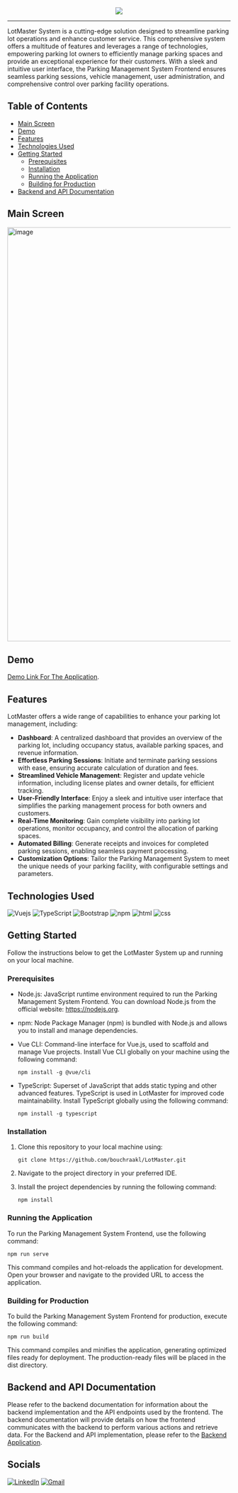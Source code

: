 <div align=center>
  <img src="https://github.com/bouchraakl/LotMaster/assets/97567643/c15d1ad1-bbb0-400b-b699-cb016232c508">
</div>
<hr>
LotMaster System is a cutting-edge solution designed to streamline parking lot operations and enhance customer service. This comprehensive system offers a multitude of  features and leverages a range of technologies, empowering parking lot owners to efficiently manage parking spaces and provide an exceptional experience for their customers. With a sleek and intuitive user interface, the Parking Management System Frontend ensures seamless parking sessions, vehicle management, user administration, and comprehensive control over parking facility operations.

## Table of Contents

- [Main Screen](#main-screen)
- [Demo](#demo)
- [Features](#features)
- [Technologies Used](#technologies-used)
- [Getting Started](#getting-started)
  - [Prerequisites](#prerequisites)
  - [Installation](#installation)
  - [Running the Application](#running-the-application)
  - [Building for Production](#building-for-production)
- [Backend and API Documentation](#backend-and-api-documentation)

## Main Screen

<img width="932" alt="image" src="https://github.com/bouchraakl/LotMaster/assets/97567643/f9185d40-5676-4532-881e-54693ddcd927">

## Demo 
[Demo Link For The Application](bouchraakl.github.io/LotMaster/).

## Features
LotMaster offers a wide range of capabilities to enhance your parking lot management, including:

- **Dashboard**: A centralized dashboard that provides an overview of the parking lot, including occupancy status, available parking spaces, and revenue information.
- **Effortless Parking Sessions**: Initiate and terminate parking sessions with ease, ensuring accurate calculation of duration and fees.
- **Streamlined Vehicle Management**: Register and update vehicle information, including license plates and owner details, for efficient tracking.
- **User-Friendly Interface**: Enjoy a sleek and intuitive user interface that simplifies the parking management process for both owners and customers.
- **Real-Time Monitoring**: Gain complete visibility into parking lot operations, monitor occupancy, and control the allocation of parking spaces.
- **Automated Billing**: Generate receipts and invoices for completed parking sessions, enabling seamless payment processing.
- **Customization Options**: Tailor the Parking Management System to meet the unique needs of your parking facility, with configurable settings and parameters.

## Technologies Used

![Vuejs](https://img.shields.io/badge/Vue.js-35495E?style=for-the-badge&logo=vue.js&logoColor=4FC08D)
![TypeScript](https://img.shields.io/badge/TypeScript-007ACC?style=for-the-badge&logo=typescript&logoColor=white)
![Bootstrap](https://img.shields.io/badge/Bootstrap-563D7C?style=for-the-badge&logo=bootstrap&logoColor=white)
![npm](	https://img.shields.io/badge/npm-CB3837?style=for-the-badge&logo=npm&logoColor=white)
![html](https://img.shields.io/badge/HTML5-E34F26?style=for-the-badge&logo=html5&logoColor=white)
![css](	https://img.shields.io/badge/CSS3-1572B6?style=for-the-badge&logo=css3&logoColor=white)



## Getting Started

Follow the instructions below to get the LotMaster System up and running on your local machine.

### Prerequisites

- Node.js: JavaScript runtime environment required to run the Parking Management System Frontend. You can download Node.js from the official website: https://nodejs.org.
- npm: Node Package Manager (npm) is bundled with Node.js and allows you to install and manage dependencies.
- Vue CLI: Command-line interface for Vue.js, used to scaffold and manage Vue projects. Install Vue CLI globally on your machine using the following command:
  
     ```shell
   npm install -g @vue/cli
- TypeScript: Superset of JavaScript that adds static typing and other advanced features. TypeScript is used in LotMaster for improved code maintainability. Install TypeScript globally using the following command:

     ```shell
   npm install -g typescript

### Installation

1. Clone this repository to your local machine using:

   ```shell
   git clone https://github.com/bouchraakl/LotMaster.git
   
2. Navigate to the project directory in your preferred IDE.
3. Install the project dependencies by running the following command:
   
    ```shell
    npm install
    ```
### Running the Application
To run the Parking Management System Frontend, use the following command:

  ```shell
  npm run serve
  ```
This command compiles and hot-reloads the application for development. Open your browser and navigate to the provided URL to access the application.

### Building for Production
To build the Parking Management System Frontend for production, execute the following command:

```shell
npm run build
```
This command compiles and minifies the application, generating optimized files ready for deployment. The production-ready files will be placed in the dist directory.

## Backend and API Documentation

Please refer to the backend documentation for information about the backend implementation and the API endpoints used by the frontend. The backend documentation will provide details on how the frontend communicates with the backend to perform various actions and retrieve data.
For the Backend and API implementation, please refer to the [Backend Application](https://github.com/bouchraakl/ParkingManagerBackend).

## Socials 
[![LinkedIn](https://img.shields.io/badge/linkedin-%230077B5.svg?style=for-the-badge&logo=linkedin&logoColor=white)](https://www.linkedin.com/in/bouchra-akl/)
[![Gmail](https://img.shields.io/badge/Gmail-D14836?style=for-the-badge&logo=gmail&logoColor=white)](mailto:bushraakl1234@gmail.com)
